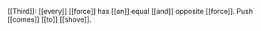 [[Third]]: [[every]] [[force]] has [[an]] equal [[and]] opposite [[force]]. Push [[comes]] [[to]] [[shove]].